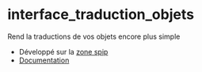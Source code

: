 # interface_traduction_objets
Rend la traductions de vos objets encore plus simple

- Développé sur la [zone spip](https://zone.spip.net/trac/spip-zone/browser/spip-zone/_plugins_/interface_traduction_objets?rev=119107&order=name)
- [Documentation](https://contrib.spip.net/Interface-de-traduction-pour-objets#comment503438-503424)
